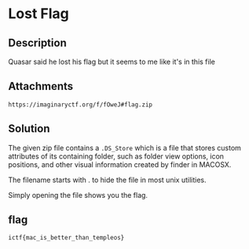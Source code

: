 # Lost Flag

## Description

Quasar said he lost his flag but it seems to me like it's in this file

## Attachments

`https://imaginaryctf.org/f/fOweJ#flag.zip`

## Solution

The given zip file contains a `.DS_Store` which is a file that stores custom attributes of its containing folder, such as folder view options, icon positions, and other visual information created by finder in MACOSX.

The filename starts with . to hide the file in most unix utilities.

Simply opening the file shows you the flag.

## flag

`ictf{mac_is_better_than_templeos}`


